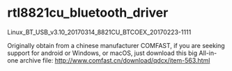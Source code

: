 # rtl8821cu_bluetooth_driver
Linux_BT_USB_v3.10_20170314_8821CU_BTCOEX_20170223-1111

Originally obtain from a chinese manufacturer COMFAST, if you are seeking support for android or Windows, or macOS, just download this big All-in-one archive file:
http://www.comfast.cn/download/qdcx/item-563.html

